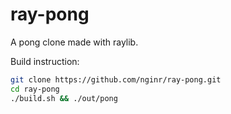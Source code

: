 # ray-pong
A pong clone made with raylib.

Build instruction:
```sh
git clone https://github.com/nginr/ray-pong.git
cd ray-pong
./build.sh && ./out/pong
```
